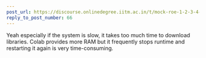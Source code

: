 ```yaml
---
post_url: https://discourse.onlinedegree.iitm.ac.in/t/mock-roe-1-2-3-4-tds-jan-2025/168449/70
reply_to_post_number: 66
---
```

Yeah especially if the system is slow, it takes too much time to download libraries. Colab provides more RAM but it frequently stops runtime and restarting it again is very time-consuming.